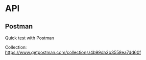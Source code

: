 # API

## Postman

Quick test with Postman

Collection: https://www.getpostman.com/collections/4b99da3b3558ea7dd60f
